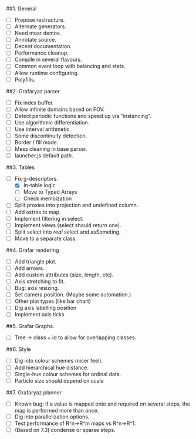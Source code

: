 ##1. General
  * [ ] Propose restructure.
  * [ ] Alternate generators.
  * [ ] Need moar demos.
  * [ ] Annotate source.
  * [ ] Decent documentation.
  * [ ] Performance cleanup.
  * [ ] Compile in several flavours.
  * [ ] Common event loop with balancing and stats.
  * [ ] Allow runtime configuring.
  * [ ] Polyfills.
  
##2. Grafaryaz parser
  * [ ] Fix index buffer.
  * [ ] Allow infinite domains based on FOV.
  * [ ] Detect periodic functions and speed up via "instancing".
  * [ ] Use algorithmic differentiation.
  * [ ] Use interval arithmetic.
  * [ ] Some discontinuity detection.
  * [ ] Border / fill mode.
  * [ ] Mess cleaning in base parser.
  * [ ] launcher.js default path.

##3. Tables
  * [ ] Fix g-descriptors.
    * [x] In-table logic
	* [ ] Move to Typed Arrays
	* [ ] Check memoization
  * [ ] Split proxies into projection and undefined column.
  * [ ] Add extras to map.
  * [ ] Implement filtering in select.
  * [ ] Implement views (select should return one).
  * [ ] Split select into *real* select and asSometing.
  * [ ] Move to a separate class.

##4. Grafar rendering
  * [ ] Add triangle plot.
  * [ ] Add arrows.
  * [ ] Add custom attributes (size, length, etc).
  * [ ] Axis stretching to fit.
  * [ ] Bug: axis resizing.
  * [ ] Set camera position. (Maybe some automation.)
  * [ ] Other plot types (like bar chart)
  * [ ] Dig axis labelling position
  * [ ] Implement axis ticks
  
##5. Grafar Graphs.
  * [ ] Tree -> class + id to allow for overlapping classes.

##6. Style
  * [ ] Dig into colour schemes (nicer feel).
  * [ ] Add hierarchical hue distance.
  * [ ] Single-hue colour schemes for ordinal data.
  * [ ] Particle size should depend on scale
  
##7. Grafaryaz planner
  * [ ] Known bug: if a value is mapped onto and required on several steps, the map is performed more than once.
  * [ ] Dig into parallelization options.
  * [ ] Test performance of R^n->R^m maps vs R^n->R^1.
  * [ ] \(Based on 7.3\) condense or sparse steps.
